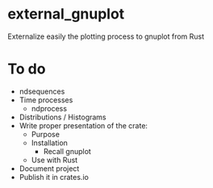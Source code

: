 # external_gnuplot
Externalize easily the plotting process to gnuplot from Rust

# To do

- ndsequences
- Time processes
  - ndprocess
- Distributions / Histograms
- Write proper presentation of the crate:
  - Purpose
  - Installation
    - Recall gnuplot
  - Use with Rust
- Document project
- Publish it in crates.io

